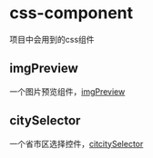 # css-component
项目中会用到的css组件

## imgPreview
一个图片预览组件，[imgPreview](https://htmlpreview.github.io/?https://github.com/rltx-web/css-component/blob/dev/imgPreview.html)

## citySelector
一个省市区选择控件，[citcitySelector](https://htmlpreview.github.io/?https://github.com/rltx-web/css-component/blob/dev/citySelector.html)